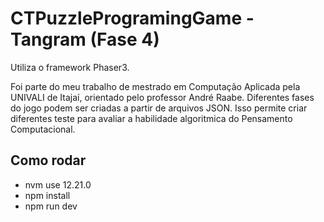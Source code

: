 # CTPuzzleProgramingGame - Tangram (Fase 4)

Utiliza o framework Phaser3.

Foi parte do meu trabalho de mestrado em Computação Aplicada pela UNIVALI de Itajaí, orientado pelo professor André Raabe.
Diferentes fases do jogo podem ser criadas a partir de arquivos JSON.
Isso permite criar diferentes teste para avaliar a habilidade algoritmica do Pensamento Computacional.


## Como rodar
- nvm use 12.21.0
- npm install
- npm run dev
